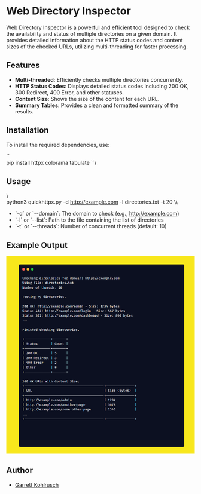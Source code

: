 # Web Directory Inspector

Web Directory Inspector is a powerful and efficient tool designed to check the availability and status of multiple directories on a given domain. It provides detailed information about the HTTP status codes and content sizes of the checked URLs, utilizing multi-threading for faster processing.

## Features

- **Multi-threaded**: Efficiently checks multiple directories concurrently.
- **HTTP Status Codes**: Displays detailed status codes including 200 OK, 300 Redirect, 400 Error, and other statuses.
- **Content Size**: Shows the size of the content for each URL.
- **Summary Tables**: Provides a clean and formatted summary of the results.

## Installation

To install the required dependencies, use:

\`\`\
pip install httpx colorama tabulate
\`\`\

## Usage

\\\
python3 quickhttpx.py -d http://example.com -l directories.txt -t 20
\\\

- \`-d\` or \`--domain\`: The domain to check (e.g., http://example.com)
- \`-l\` or \`--list\`: Path to the file containing the list of directories
- \`-t\` or \`--threads\`: Number of concurrent threads (default: 10)

## Example Output

![example](https://github.com/gkdataio/Web-Directory-Inspector/blob/f3707388c028a2e41d2fff1227042df586bdfa6a/c2794bc47e196889dc091886fdad24e5.png)

## Author

- [Garrett Kohlrusch](https://www.linkedin.com/in/kohlrusch)
